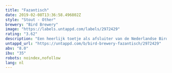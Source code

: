 ```yaml
---
title: "Fazantisch"
date: 2019-02-08T13:36:58.496802Z
style: "Stout - Other"
brewery: "Bird Brewery"
image: "https://labels.untappd.com/labels/2972429"
rating: "3.62"
description: "Een heerlijk toetje als afsluiter van de Nederlandse Bird Collab Tour. De smaak van stoofpeer, vanille, kaneel en chocolademouten maken het tot een ware feestavond. Fazantisch, toch?"
untappd_url: "https://untappd.com/b/bird-brewery-fazantisch/2972429"
abv: "8.0"
ibu: "35"
robots: noindex,nofollow
lang: nl
---
```

